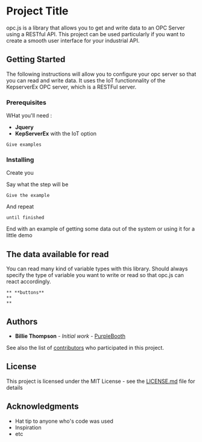 # Project Title

opc.js is a library that allows you to get and write data to an OPC Server using a RESTful API.
This project can be used particularly if you want to create a smooth user interface for your industrial API.

## Getting Started

The following instructions will allow you to configure your opc server so that you can read and write data. It uses the IoT functionnality of the KepserverEx OPC server, which is a RESTFul server.

### Prerequisites

WHat you'll need :

* **Jquery** 
* **KepServerEx** with the IoT option


```
Give examples
```

### Installing

Create you

Say what the step will be

```
Give the example
```

And repeat

```
until finished
```

End with an example of getting some data out of the system or using it for a little demo

## The data available for read

You can read many kind of variable types with this library.
Should always specify the type of variable you want to write or read so that opc.js can react accordingly.
```
** **buttons**
**
**
```

## Authors

* **Billie Thompson** - *Initial work* - [PurpleBooth](https://github.com/PurpleBooth)

See also the list of [contributors](https://github.com/your/project/contributors) who participated in this project.

## License

This project is licensed under the MIT License - see the [LICENSE.md](LICENSE.md) file for details

## Acknowledgments

* Hat tip to anyone who's code was used
* Inspiration
* etc
